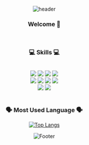 <div align=center>  
  
![header](https://capsule-render.vercel.app/api?type=waving&color=auto&height=300&section=header&text=CHLOE's%20GIT&fontSize=90)  

  
  
  ### Welcome 👋  
  
  <br>   
  
  ### 💻 Skills 💻 
  
    
  <br>  
  
  
  <img src="https://img.shields.io/badge/Typescript-3178C6?style=for-the-badge&logo=typescript&logoColor=white"/>
  <img src="https://img.shields.io/badge/Javascript-F7DF1E?style=for-the-badge&logo=javascript&logoColor=white"/>
  <img src="https://img.shields.io/badge/HTML5-34F26?style=for-the-badge&logo=html5&logoColor=white"/>
  <img src="https://img.shields.io/badge/CSS3-1572B6?style=for-the-badge&logo=css3&logoColor=white"/>
    
  <br>  
  

  <img src="https://img.shields.io/badge/Java-007396?style=for-the-badge&logo=OpenJDK&logoColor=white"/>  
  <img src="https://img.shields.io/badge/Python-3776AB?style=for-the-badge&logo=python&logoColor=white"/>
  <img src="https://img.shields.io/badge/C-A8B9CC?style=for-the-badge&logo=c&logoColor=white"/>  
  <img src="https://img.shields.io/badge/MySQL-4479A1?style=for-the-badge&logo=MySQL&logoColor=white"/>  
  
  <br>  
  <img src="https://img.shields.io/badge/React-61DAFB?style=for-the-badge&logo=react&logoColor=white"/>
  <img src="https://img.shields.io/badge/Next.js-000000?style=for-the-badge&logo=nextdotjs&logoColor=white"/>  
  
  <br>  

  <br>  
    
  
  <h3>🗣 Most Used Language 🗣</h3>
  
  [![Top Langs](https://github-readme-stats.vercel.app/api/top-langs/?username=chloe1129&layout=compact)](https://github.com/chloe1129/github-readme-stats)
  
  
                   
![Footer](https://capsule-render.vercel.app/api?type=waving&color=auto&height=200&section=footer)

  </div>
